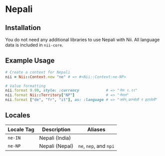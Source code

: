 <!-- This file has been generated. Source: languages/_template.md.erb -->

# Nepali

## Installation

You do not need any additional libraries to use Nepali with Nii.
All language data is included in `nii-core`.

## Example Usage

``` ruby
# Create a context for Nepali
nii = Nii::Context.new "ne" # => #<Nii::Context:ne-NP>

# Value formatting
nii.format 9.99, style: :currency            # => "नेरू ९.९९"
nii.format Nii::Territory["NP"]              # => "नेपाल"
nii.format ["de", "fr", "it"], as: :language # => "जर्मन,फ्रान्सेली र इटालेली"
```


## Locales

<table>
  <thead>
    <tr>
      <th>Locale Tag</th>
      <th>Description</th>
      <th>Aliases</th>
    </tr>
  </thead>
  <tbody>
    <tr>
      <td><code>ne-IN</code></td>
      <td>Nepali (India)</td>
      <td></td>
    </tr>
    <tr>
      <td><code>ne-NP</code></td>
      <td>Nepali (Nepal)</td>
      <td><code>ne</code>, <code>nep</code>, and <code>npi</code></td>
    </tr>
  </tbody>
</table>

